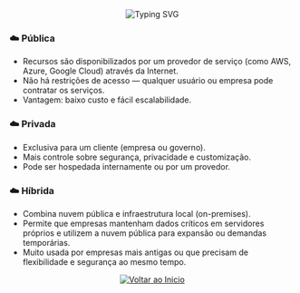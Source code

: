 <div align="center">
  <img src="https://readme-typing-svg.herokuapp.com?color=FFB6C1&size=30&center=true&vCenter=true&width=600&lines=✨+Tipos+de+Nuvem+✨&repeat=true" alt="Typing SVG" />
</div>


### ☁️ Pública

- Recursos são disponibilizados por um provedor de serviço (como AWS, Azure, Google Cloud) através da Internet.
- Não há restrições de acesso — qualquer usuário ou empresa pode contratar os serviços.
- Vantagem: baixo custo e fácil escalabilidade.

### ☁️ Privada

- Exclusiva para um cliente (empresa ou governo).
- Mais controle sobre segurança, privacidade e customização.
- Pode ser hospedada internamente ou por um provedor.

### ☁️ Híbrida

- Combina nuvem pública e infraestrutura local (on-premises).
- Permite que empresas mantenham dados críticos em servidores próprios e utilizem a nuvem pública para expansão ou demandas temporárias.
- Muito usada por empresas mais antigas ou que precisam de flexibilidade e segurança ao mesmo tempo.

<p align="center">
  <a href="https://github.com/samiramedeiros/Santander-Code-Girls-25/blob/main/Modules/Inicio.md">
    <img src="https://readme-typing-svg.herokuapp.com?color=FFB6C1&size=30&center=true&vCenter=true&width=600&lines=✨+Voltar+ao+Inicio+✨&repeat=true" alt="Voltar ao Inicio" />
  </a>
</p>
